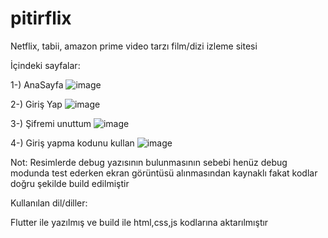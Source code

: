 # pitirflix
Netflix, tabii, amazon prime video tarzı film/dizi izleme sitesi

İçindeki sayfalar:

1-) AnaSayfa
![image](https://github.com/user-attachments/assets/ab5ff9b7-ce14-4241-8038-c8228c7eab46)

2-) Giriş Yap
![image](https://github.com/user-attachments/assets/b91183e2-acee-44a7-891d-df9fa245cd94)

3-) Şifremi unuttum
![image](https://github.com/user-attachments/assets/fc9cb57d-18b9-4cf3-9126-a20fad30987a)

4-) Giriş yapma kodunu kullan
![image](https://github.com/user-attachments/assets/815eccb8-1e3f-4a48-bb3e-c4acce5ca54f)

Not: Resimlerde debug yazısının bulunmasının sebebi henüz debug modunda test ederken ekran görüntüsü alınmasından kaynaklı
fakat kodlar doğru şekilde build edilmiştir

Kullanılan dil/diller:

Flutter ile yazılmış ve build ile html,css,js kodlarına aktarılmıştır
